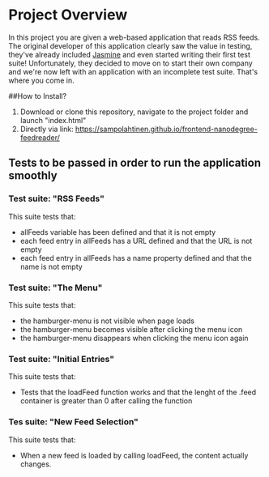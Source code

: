 # Project Overview

In this project you are given a web-based application that reads RSS feeds. The original developer of this application clearly saw the value in testing, they've already included [Jasmine](http://jasmine.github.io/) and even started writing their first test suite! Unfortunately, they decided to move on to start their own company and we're now left with an application with an incomplete test suite. That's where you come in.

##How to Install?
1. Download or clone this repository, navigate to the project folder and launch "index.html"
2. Directly via link: https://sampolahtinen.github.io/frontend-nanodegree-feedreader/

## Tests to be passed in order to run the application smoothly
### Test suite: "RSS Feeds"
This suite tests that:
- allFeeds variable has been defined and that it is not empty
- each feed entry in allFeeds has a URL defined and that the URL is not empty
- each feed entry in allFeeds has a name property defined and that the name is not empty
### Test suite: "The Menu"
This suite tests that:
- the hamburger-menu is not visible when page loads
- the hamburger-menu becomes visible after clicking the menu icon
- the hamburger-menu disappears when clicking the menu icon again
### Test suite: "Initial Entries"
This suite tests that:
- Tests that the loadFeed function works and that the lenght of the .feed container is greater than 0 after calling the function
### Tes suite: "New Feed Selection"
This suite tests that:
- When a new feed is loaded by calling loadFeed, the content actually changes.
